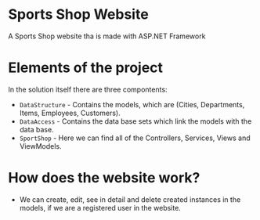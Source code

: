 # Sports Shop Website

A Sports Shop website tha is made with ASP.NET Framework

# Elements of the project

In the solution itself there are three compontents:

* ```DataStructure``` - Contains the models, which are (Cities, Departments, Items, Employees, Customers).
* ```DataAccess``` - Contains the data base sets which link the models with the data base.
* ```SportShop``` - Here we can find all of the Controllers, Services, Views and ViewModels.  

# How does the website work?

* We can create, edit, see in detail and delete created instances in the models,
if we are a registered user in the website.


